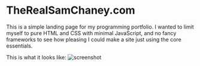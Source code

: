 # TheRealSamChaney.com

This is a simple landing page for my programming portfolio. I wanted to limit myself to pure HTML and CSS with minimal JavaScript, and no fancy frameworks to see how pleasing I could make a site just using the core essentials. 

This is what it looks like:
![screenshot](/images/TheRealSamChaney.PNG)